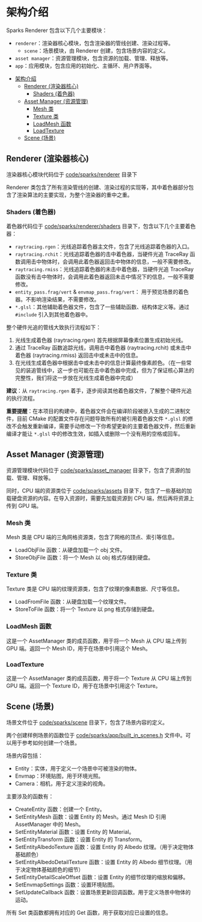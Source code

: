 # 架构介绍

Sparks Renderer 包含以下几个主要模块：

- `renderer`：渲染器核心模块，包含渲染器的管线创建、渲染过程等。
  - `scene`：场景模块，由 Renderer 创建，包含场景内容的定义。
- `asset manager`：资源管理模块，包含资源的加载、管理、释放等。
- `app`：应用模块，包含应用的初始化、主循环、用户界面等。

<!-- TOC -->
* [架构介绍](#架构介绍)
  * [Renderer (渲染器核心)](#renderer-渲染器核心)
    * [Shaders (着色器)](#shaders-着色器)
  * [Asset Manager (资源管理)](#asset-manager-资源管理)
    * [Mesh 类](#mesh-类)
    * [Texture 类](#texture-类)
    * [LoadMesh 函数](#loadmesh-函数)
    * [LoadTexture](#loadtexture)
  * [Scene (场景)](#scene-场景)
<!-- TOC -->

## Renderer (渲染器核心)

渲染器核心模块代码位于 [code/sparks/renderer](../code/sparks/renderer) 目录下

Renderer 类包含了所有渲染管线的创建、渲染过程的实现等，其中着色器部分包含了渲染算法的主要实现，为整个渲染器的重中之重。

### Shaders (着色器)

着色器代码位于 [code/sparks/renderer/shaders](../code/sparks/renderer/shaders) 目录下，包含以下几个主要着色器：

- `raytracing.rgen`：光线追踪着色器主文件，包含了光线追踪着色器的入口。
- `raytracing.rchit`：光线追踪着色器的击中着色器，当硬件光追 TraceRay 函数调用击中物体时，会调用此着色器返回击中物体的信息，一般不需要修改。
- `raytracing.rmiss`：光线追踪着色器的未击中着色器，当硬件光追 TraceRay 函数没有击中物体时，会调用此着色器返回未击中情况下的信息，一般不需要修改。
- `entity_pass.frag/vert` & `envmap_pass.frag/vert`： 用于预览场景的着色器。不影响渲染结果，不需要修改。
- `*.glsl`：其他辅助着色器文件，包含了一些辅助函数、结构体定义等。通过 `#include` 引入到其他着色器中。

整个硬件光追的管线大致执行流程如下：

1. 光线生成着色器 (raytracing.rgen) 首先根据屏幕像素位置生成初始光线。
2. 通过 TraceRay 函数追踪光线，调用击中着色器 (raytracing.rchit) 或未击中着色器 (raytracing.rmiss) 返回击中或未击中的信息。
3. 在光线生成着色器中根据击中或未击中的信息计算最终像素颜色。（在一些常见的装追管线中，这一步也可能在击中着色器中完成，但为了保证核心算法的完整性，我们将这一步放在光线生成着色器中完成）

**建议**：从 `raytracing.rgen` 着手，逐步阅读其他着色器文件，了解整个硬件光追的执行流程。

**重要提醒**：在本项目的构建中，着色器文件会在编译阶段被嵌入生成的二进制文件，目前 CMake 的配置文件存在问题导致所有的被引用着色器文件 `*.glsl` 的修改不会触发重新编译，需要手动修改一下你希望更新的主要着色器文件，然后重新编译才能让 `*.glsl` 中的修改生效，如插入或删除一个没有用的空格或回车。

## Asset Manager (资源管理)

资源管理模块代码位于 [code/sparks/asset_manager](../code/sparks/asset_manager) 目录下，包含了资源的加载、管理、释放等。

同时，CPU 端的资源类位于 [code/sparks/assets](../code/sparks/assets) 目录下，包含了一些基础的加载硬盘资源的内容。在导入资源时，需要先加载资源到 CPU 端，然后再将资源上传到 GPU 端。

### Mesh 类

Mesh 类是 CPU 端的三角网格资源类，包含了网格的顶点、索引等信息。

- LoadObjFile 函数：从硬盘加载一个 obj 文件。
- StoreObjFile 函数：将一个 Mesh 以 obj 格式存储到硬盘。

### Texture 类

Texture 类是 CPU 端的纹理资源类，包含了纹理的像素数据、尺寸等信息。

- LoadFromFile 函数：从硬盘加载一个纹理文件。
- StoreToFile 函数：将一个 Texture 以 png 格式存储到硬盘。

### LoadMesh 函数

这是一个 AssetManager 类的成员函数，用于将一个 Mesh 从 CPU 端上传到 GPU 端。返回一个 Mesh ID，用于在场景中引用这个 Mesh。

### LoadTexture

这是一个 AssetManager 类的成员函数，用于将一个 Texture 从 CPU 端上传到 GPU 端。返回一个 Texture ID，用于在场景中引用这个 Texture。

## Scene (场景)

场景文件位于 [code/sparks/scene](../code/sparks/scene) 目录下，包含了场景内容的定义。

两个创建样例场景的函数位于 [code/sparks/app/built_in_scenes.h](../code/sparks/app/built_in_scene.h) 文件中。可以用于参考如何创建一个场景。

场景内容包括：

- Entity：实体，用于定义一个场景中可被渲染的物体。
- Envmap：环境贴图，用于环境光照。
- Camera：相机，用于定义渲染的视角。

主要涉及的函数有：

- CreateEntity 函数：创建一个 Entity。
- SetEntityMesh 函数：设置 Entity 的 Mesh。通过 Mesh ID 引用 AssetManager 中的 Mesh。
- SetEntityMaterial 函数：设置 Entity 的 Material。
- SetEntityTransform 函数：设置 Entity 的 Transform。
- SetEntityAlbedoTexture 函数：设置 Entity 的 Albedo 纹理。（用于决定物体基础颜色）
- SetEntityAlbedoDetailTexture 函数：设置 Entity 的 Albedo 细节纹理。（用于决定物体基础颜色的细节）
- SetEntityDetailScaleOffset 函数：设置 Entity 的细节纹理的缩放和偏移。
- SetEnvmapSettings 函数：设置环境贴图。
- SetUpdateCallback 函数：设置场景更新回调函数。用于定义场景中物体的运动。

所有 Set 类函数都拥有对应的 Get 函数，用于获取对应已设置的信息。

